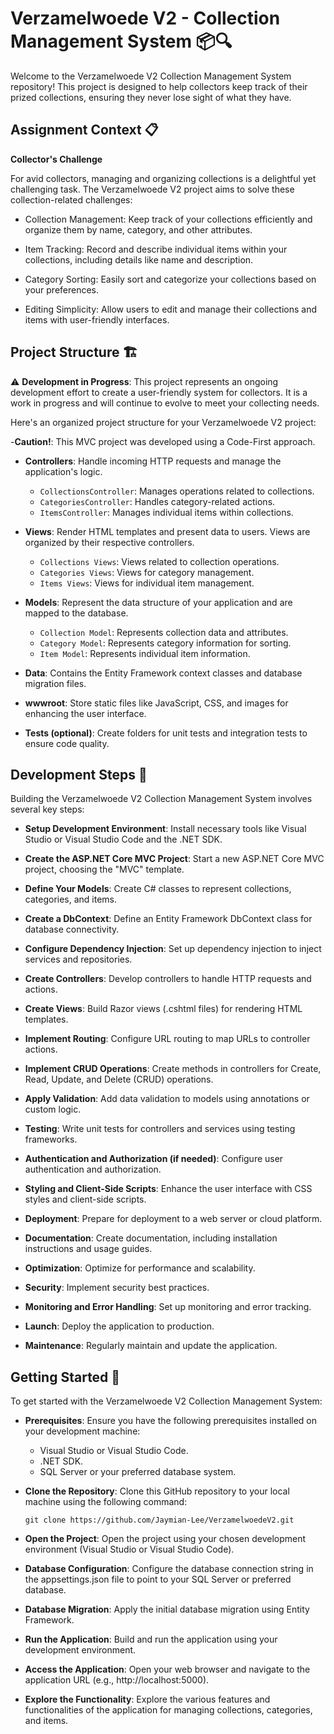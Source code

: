 # Verzamelwoede V2 - Collection Management System 📦🔍

Welcome to the Verzamelwoede V2 Collection Management System repository! This project is designed to help collectors keep track of their prized collections, ensuring they never lose sight of what they have. 

## Assignment Context 📋

**Collector's Challenge**

For avid collectors, managing and organizing collections is a delightful yet challenging task. The Verzamelwoede V2 project aims to solve these collection-related challenges:

- Collection Management: Keep track of your collections efficiently and organize them by name, category, and other attributes.

- Item Tracking: Record and describe individual items within your collections, including details like name and description.

- Category Sorting: Easily sort and categorize your collections based on your preferences.

- Editing Simplicity: Allow users to edit and manage their collections and items with user-friendly interfaces.

## Project Structure 🏗️

⚠️ **Development in Progress**: This project represents an ongoing development effort to create a user-friendly system for collectors. It is a work in progress and will continue to evolve to meet your collecting needs.

Here's an organized project structure for your Verzamelwoede V2 project:

-**Caution!**: This MVC project was developed using a Code-First approach.

- **Controllers**: Handle incoming HTTP requests and manage the application's logic.
    - `CollectionsController`: Manages operations related to collections.
    - `CategoriesController`: Handles category-related actions.
    - `ItemsController`: Manages individual items within collections.

- **Views**: Render HTML templates and present data to users. Views are organized by their respective controllers.
    - `Collections Views`: Views related to collection operations.
    - `Categories Views`: Views for category management.
    - `Items Views`: Views for individual item management.

- **Models**: Represent the data structure of your application and are mapped to the database.
    - `Collection Model`: Represents collection data and attributes.
    - `Category Model`: Represents category information for sorting.
    - `Item Model`: Represents individual item information.

- **Data**: Contains the Entity Framework context classes and database migration files.

- **wwwroot**: Store static files like JavaScript, CSS, and images for enhancing the user interface.

- **Tests (optional)**: Create folders for unit tests and integration tests to ensure code quality.

## Development Steps 📝

Building the Verzamelwoede V2 Collection Management System involves several key steps:

- **Setup Development Environment**: Install necessary tools like Visual Studio or Visual Studio Code and the .NET SDK.

- **Create the ASP.NET Core MVC Project**: Start a new ASP.NET Core MVC project, choosing the "MVC" template.

- **Define Your Models**: Create C# classes to represent collections, categories, and items.

- **Create a DbContext**: Define an Entity Framework DbContext class for database connectivity.

- **Configure Dependency Injection**: Set up dependency injection to inject services and repositories.

- **Create Controllers**: Develop controllers to handle HTTP requests and actions.

- **Create Views**: Build Razor views (.cshtml files) for rendering HTML templates.

- **Implement Routing**: Configure URL routing to map URLs to controller actions.

- **Implement CRUD Operations**: Create methods in controllers for Create, Read, Update, and Delete (CRUD) operations.

- **Apply Validation**: Add data validation to models using annotations or custom logic.

- **Testing**: Write unit tests for controllers and services using testing frameworks.

- **Authentication and Authorization (if needed)**: Configure user authentication and authorization.

- **Styling and Client-Side Scripts**: Enhance the user interface with CSS styles and client-side scripts.

- **Deployment**: Prepare for deployment to a web server or cloud platform.

- **Documentation**: Create documentation, including installation instructions and usage guides.

- **Optimization**: Optimize for performance and scalability.

- **Security**: Implement security best practices.

- **Monitoring and Error Handling**: Set up monitoring and error tracking.

- **Launch**: Deploy the application to production.

- **Maintenance**: Regularly maintain and update the application.

## Getting Started 🚀

To get started with the Verzamelwoede V2 Collection Management System:

- **Prerequisites**: Ensure you have the following prerequisites installed on your development machine:
    - Visual Studio or Visual Studio Code.
    - .NET SDK.
    - SQL Server or your preferred database system.

- **Clone the Repository**: Clone this GitHub repository to your local machine using the following command:
    ```
    git clone https://github.com/Jaymian-Lee/VerzamelwoedeV2.git
    ```

- **Open the Project**: Open the project using your chosen development environment (Visual Studio or Visual Studio Code).

- **Database Configuration**: Configure the database connection string in the appsettings.json file to point to your SQL Server or preferred database.

- **Database Migration**: Apply the initial database migration using Entity Framework.

- **Run the Application**: Build and run the application using your development environment.

- **Access the Application**: Open your web browser and navigate to the application URL (e.g., http://localhost:5000).

- **Explore the Functionality**: Explore the various features and functionalities of the application for managing collections, categories, and items.
